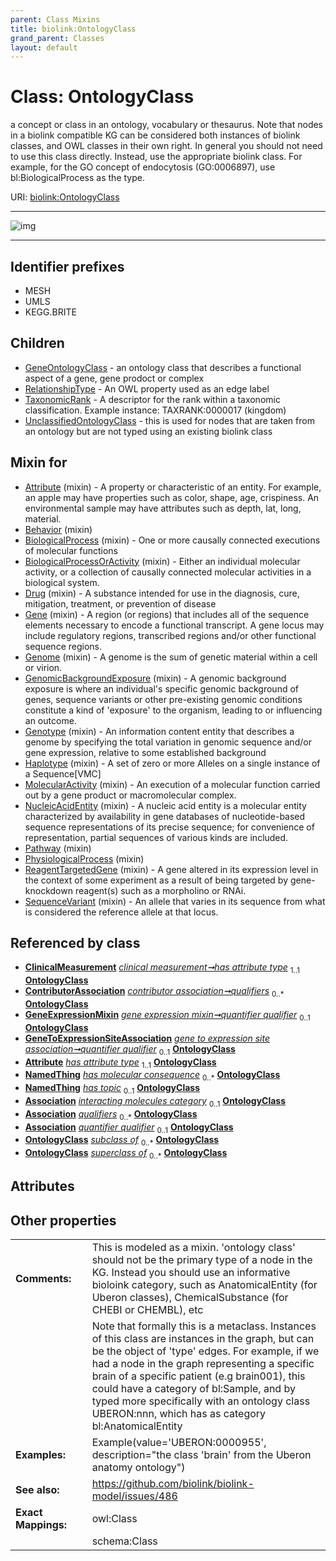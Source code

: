 ```yaml
---
parent: Class Mixins
title: biolink:OntologyClass
grand_parent: Classes
layout: default
---
```


# Class: OntologyClass


a concept or class in an ontology, vocabulary or thesaurus. Note that nodes in a biolink compatible KG can be considered both instances of biolink classes, and OWL classes in their own right. In general you should not need to use this class directly. Instead, use the appropriate biolink class. For example, for the GO concept of endocytosis (GO:0006897), use bl:BiologicalProcess as the type.

URI: [biolink:OntologyClass](https://w3id.org/biolink/vocab/OntologyClass)


---

![img](https://yuml.me/diagram/nofunky;dir:TB/class/[UnclassifiedOntologyClass],[TaxonomicRank],[RelationshipType],[ClinicalMeasurement]++-%20has%20attribute%20type%201..1%3E[OntologyClass],[ContributorAssociation]++-%20qualifiers%200..%2A%3E[OntologyClass],[GeneExpressionMixin]++-%20quantifier%20qualifier%200..1%3E[OntologyClass],[GeneToExpressionSiteAssociation]++-%20quantifier%20qualifier%200..1%3E[OntologyClass],[Attribute]++-%20has%20attribute%20type%201..1%3E[OntologyClass],[PairwiseMolecularInteraction]++-%20interacting%20molecules%20category%200..1%3E[OntologyClass],[Association]++-%20qualifiers%200..%2A%3E[OntologyClass],[GeneExpressionMixin]++-%20quantifier%20qualifier(i)%200..1%3E[OntologyClass],[GeneToExpressionSiteAssociation]++-%20quantifier%20qualifier(i)%200..1%3E[OntologyClass],[SequenceVariant]uses%20-.-%3E[OntologyClass],[ReagentTargetedGene]uses%20-.-%3E[OntologyClass],[PhysiologicalProcess]uses%20-.-%3E[OntologyClass],[Pathway]uses%20-.-%3E[OntologyClass],[NucleicAcidEntity]uses%20-.-%3E[OntologyClass],[MolecularActivity]uses%20-.-%3E[OntologyClass],[Haplotype]uses%20-.-%3E[OntologyClass],[Genotype]uses%20-.-%3E[OntologyClass],[GenomicBackgroundExposure]uses%20-.-%3E[OntologyClass],[Genome]uses%20-.-%3E[OntologyClass],[Gene]uses%20-.-%3E[OntologyClass],[Drug]uses%20-.-%3E[OntologyClass],[BiologicalProcessOrActivity]uses%20-.-%3E[OntologyClass],[BiologicalProcess]uses%20-.-%3E[OntologyClass],[Behavior]uses%20-.-%3E[OntologyClass],[Attribute]uses%20-.-%3E[OntologyClass],[OntologyClass]%5E-[UnclassifiedOntologyClass],[OntologyClass]%5E-[TaxonomicRank],[OntologyClass]%5E-[RelationshipType],[OntologyClass]%5E-[GeneOntologyClass],[SequenceVariant],[ReagentTargetedGene],[PhysiologicalProcess],[Pathway],[PairwiseMolecularInteraction],[NucleicAcidEntity],[NamedThing],[MolecularActivity],[Haplotype],[Genotype],[GenomicBackgroundExposure],[Genome],[GeneToExpressionSiteAssociation],[GeneOntologyClass],[GeneExpressionMixin],[Gene],[Drug],[ContributorAssociation],[ClinicalMeasurement],[BiologicalProcessOrActivity],[BiologicalProcess],[Behavior],[Attribute],[Association])

---


## Identifier prefixes

 * MESH
 * UMLS
 * KEGG.BRITE

## Children

 * [GeneOntologyClass](GeneOntologyClass.md) - an ontology class that describes a functional aspect of a gene, gene prodoct or complex
 * [RelationshipType](RelationshipType.md) - An OWL property used as an edge label
 * [TaxonomicRank](TaxonomicRank.md) - A descriptor for the rank within a taxonomic classification. Example instance: TAXRANK:0000017 (kingdom)
 * [UnclassifiedOntologyClass](UnclassifiedOntologyClass.md) - this is used for nodes that are taken from an ontology but are not typed using an existing biolink class

## Mixin for

 * [Attribute](Attribute.md) (mixin)  - A property or characteristic of an entity. For example, an apple may have properties such as color, shape, age, crispiness. An environmental sample may have attributes such as depth, lat, long, material.
 * [Behavior](Behavior.md) (mixin) 
 * [BiologicalProcess](BiologicalProcess.md) (mixin)  - One or more causally connected executions of molecular functions
 * [BiologicalProcessOrActivity](BiologicalProcessOrActivity.md) (mixin)  - Either an individual molecular activity, or a collection of causally connected molecular activities in a biological system.
 * [Drug](Drug.md) (mixin)  - A substance intended for use in the diagnosis, cure, mitigation, treatment, or prevention of disease
 * [Gene](Gene.md) (mixin)  - A region (or regions) that includes all of the sequence elements necessary to encode a functional transcript. A gene locus may include regulatory regions, transcribed regions and/or other functional sequence regions.
 * [Genome](Genome.md) (mixin)  - A genome is the sum of genetic material within a cell or virion.
 * [GenomicBackgroundExposure](GenomicBackgroundExposure.md) (mixin)  - A genomic background exposure is where an individual's specific genomic background of genes, sequence variants or other pre-existing genomic conditions constitute a kind of 'exposure' to the organism, leading to or influencing an outcome.
 * [Genotype](Genotype.md) (mixin)  - An information content entity that describes a genome by specifying the total variation in genomic sequence and/or gene expression, relative to some established background
 * [Haplotype](Haplotype.md) (mixin)  - A set of zero or more Alleles on a single instance of a Sequence[VMC]
 * [MolecularActivity](MolecularActivity.md) (mixin)  - An execution of a molecular function carried out by a gene product or macromolecular complex.
 * [NucleicAcidEntity](NucleicAcidEntity.md) (mixin)  - A nucleic acid entity is a molecular entity characterized by availability in gene databases of nucleotide-based sequence representations of its precise sequence; for convenience of representation, partial sequences of various kinds are included.
 * [Pathway](Pathway.md) (mixin) 
 * [PhysiologicalProcess](PhysiologicalProcess.md) (mixin) 
 * [ReagentTargetedGene](ReagentTargetedGene.md) (mixin)  - A gene altered in its expression level in the context of some experiment as a result of being targeted by gene-knockdown reagent(s) such as a morpholino or RNAi.
 * [SequenceVariant](SequenceVariant.md) (mixin)  - An allele that varies in its sequence from what is considered the reference allele at that locus.

## Referenced by class

 *  **[ClinicalMeasurement](ClinicalMeasurement.md)** *[clinical measurement➞has attribute type](clinical_measurement_has_attribute_type.md)*  <sub>1..1</sub>  **[OntologyClass](OntologyClass.md)**
 *  **[ContributorAssociation](ContributorAssociation.md)** *[contributor association➞qualifiers](contributor_association_qualifiers.md)*  <sub>0..\*</sub>  **[OntologyClass](OntologyClass.md)**
 *  **[GeneExpressionMixin](GeneExpressionMixin.md)** *[gene expression mixin➞quantifier qualifier](gene_expression_mixin_quantifier_qualifier.md)*  <sub>0..1</sub>  **[OntologyClass](OntologyClass.md)**
 *  **[GeneToExpressionSiteAssociation](GeneToExpressionSiteAssociation.md)** *[gene to expression site association➞quantifier qualifier](gene_to_expression_site_association_quantifier_qualifier.md)*  <sub>0..1</sub>  **[OntologyClass](OntologyClass.md)**
 *  **[Attribute](Attribute.md)** *[has attribute type](has_attribute_type.md)*  <sub>1..1</sub>  **[OntologyClass](OntologyClass.md)**
 *  **[NamedThing](NamedThing.md)** *[has molecular consequence](has_molecular_consequence.md)*  <sub>0..\*</sub>  **[OntologyClass](OntologyClass.md)**
 *  **[NamedThing](NamedThing.md)** *[has topic](has_topic.md)*  <sub>0..1</sub>  **[OntologyClass](OntologyClass.md)**
 *  **[Association](Association.md)** *[interacting molecules category](interacting_molecules_category.md)*  <sub>0..1</sub>  **[OntologyClass](OntologyClass.md)**
 *  **[Association](Association.md)** *[qualifiers](qualifiers.md)*  <sub>0..\*</sub>  **[OntologyClass](OntologyClass.md)**
 *  **[Association](Association.md)** *[quantifier qualifier](quantifier_qualifier.md)*  <sub>0..1</sub>  **[OntologyClass](OntologyClass.md)**
 *  **[OntologyClass](OntologyClass.md)** *[subclass of](subclass_of.md)*  <sub>0..\*</sub>  **[OntologyClass](OntologyClass.md)**
 *  **[OntologyClass](OntologyClass.md)** *[superclass of](superclass_of.md)*  <sub>0..\*</sub>  **[OntologyClass](OntologyClass.md)**

## Attributes


## Other properties

|  |  |  |
| --- | --- | --- |
| **Comments:** | | This is modeled as a mixin. 'ontology class' should not be the primary type of a node in the KG. Instead you should use an informative bioloink category, such as AnatomicalEntity (for Uberon classes), ChemicalSubstance (for CHEBI or CHEMBL), etc |
|  | | Note that formally this is a metaclass. Instances of this class are instances in the graph, but can be the object of 'type' edges. For example, if we had a node in the graph representing a specific brain of a specific patient (e.g brain001), this could have a category of bl:Sample, and by typed more specifically with an ontology class UBERON:nnn, which has as category bl:AnatomicalEntity |
| **Examples:** | | Example(value='UBERON:0000955', description="the class 'brain' from the Uberon anatomy ontology") |
| **See also:** | | https://github.com/biolink/biolink-model/issues/486 |
| **Exact Mappings:** | | owl:Class |
|  | | schema:Class |

